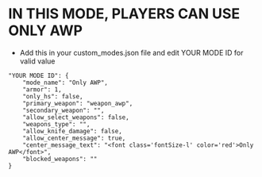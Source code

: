 <h1>IN THIS MODE, PLAYERS CAN USE ONLY AWP</h1>

- Add this in your custom_modes.json file and edit YOUR MODE ID for valid value
```
"YOUR MODE ID": {
    "mode_name": "Only AWP",
    "armor": 1,
    "only_hs": false,
    "primary_weapon": "weapon_awp",
    "secondary_weapon": "",
    "allow_select_weapons": false,
    "weapons_type": "",
    "allow_knife_damage": false,
    "allow_center_message": true,
    "center_message_text": "<font class='fontSize-l' color='red'>Only AWP</font>",
    "blocked_weapons": ""
}
```
